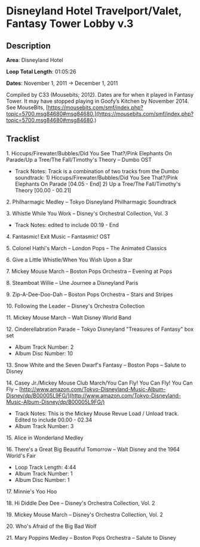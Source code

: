 # Disneyland Hotel Travelport/Valet, Fantasy Tower Lobby v.3

## Description

**Area**: Disneyland Hotel

**Loop Total Length**: 01:05:26

**Dates**: November 1, 2011 → December 1, 2011

Compiled by C33 (Mousebits; 2012). Dates are for when it played in Fantasy Tower. It may have stopped playing in Goofy’s Kitchen by November 2014. See MouseBits, [https://mousebits.com/smf/index.php?topic=5700.msg84680#msg84680.](https://mousebits.com/smf/index.php?topic=5700.msg84680#msg84680.)

## Tracklist

1\. Hiccups/Firewater/Bubbles/Did You See That?/Pink Elephants On Parade/Up a Tree/The Fall/Timothy's Theory – Dumbo OST

- Track Notes: Track is a combination of two tracks from the Dumbo soundtrack: 1) Hiccups/Firewater/Bubbles/Did You See That?/Pink Elephants On Parade [04.05 - End] 2) Up a Tree/The Fall/Timothy's Theory [00.00 - 00.21]

2\. Philharmagic Medley – Tokyo Disneyland Philharmagic Soundtrack



3\. Whistle While You Work – Disney's Orchestral Collection, Vol. 3

- Track Notes: edited to include 00:19 - End

4\. Fantasmic! Exit Music – Fantasmic! OST



5\. Colonel Hathi's March – London Pops – The Animated Classics



6\. Give a Little Whistle/When You Wish Upon a Star



7\. Mickey Mouse March – Boston Pops Orchestra – Evening at Pops



8\. Steamboat Willie – Une Journee a Disneyland Paris



9\. Zip-A-Dee-Doo-Dah – Boston Pops Orchestra – Stars and Stripes



10\. Following the Leader – Disney's Orchestra Collection



11\. Mickey Mouse March – Walt Disney World Band



12\. Cinderellabration Parade – Tokyo Disneyland "Treasures of Fantasy" box set

- Album Track Number: 2
- Album Disc Number: 10

13\. Snow White and the Seven Dwarf's Fantasy – Boston Pops – Salute to Disney



14\. Casey Jr./Mickey Mouse Club March/You Can Fly! You Can Fly! You Can Fly – [http://www.amazon.com/Tokyo-Disneyland-Music-Album-Disney/dp/B00005L9FG/](http://www.amazon.com/Tokyo-Disneyland-Music-Album-Disney/dp/B00005L9FG/)

- Track Notes: This is the Mickey Mouse Revue Load / Unload track. Edited to include 00.00 - 02.34
- Album Track Number: 3

15\. Alice in Wonderland Medley



16\. There's a Great Big Beautiful Tomorrow – Walt Disney and the 1964 World's Fair

- Loop Track Length: 4:44
- Album Track Number: 1
- Album Disc Number: 1

17\. Minnie's Yoo Hoo



18\. Hi Diddle Dee Dee – Disney's Orchestra Collection, Vol. 2



19\. Mickey Mouse March – Disney's Orchestra Collection, Vol. 2



20\. Who's Afraid of the Big Bad Wolf



21\. Mary Poppins Medley – Boston Pops Orchestra – Salute to Disney


